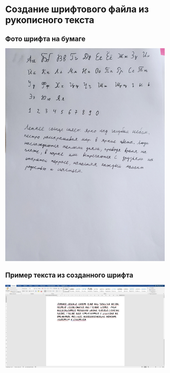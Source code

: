 # Создание шрифтового файла из рукописного текста
## Фото шрифта на бумаге
![Alt text](2.jpg)
## Пример текста из созданного шрифта   
![Alt text](1.jpg)